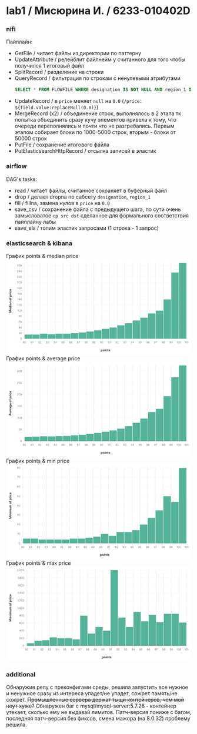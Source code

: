 # lab1 / Мисюрина И. / 6233-010402D

### nifi  

Пайплайн:
- GetFile / читает файлы из директории по паттерну
- UpdateAttribute / релейблит файлнейм у считанного для того чтобы получился 1 итоговый файл
- SplitRecord / разделение на строки
- QueryRecord / фильтрация по строкам с ненулевыми атрибутами
  ```sql
  SELECT * FROM FLOWFILE WHERE designation IS NOT NULL AND region_1 IS NOT NULL;
  ```
- UpdateRecord / в `price` меняет `null` на `0.0` (`/price: ${field.value:replaceNull(0.0)}`)
- MergeRecord (х2) / объединение строк, выполнялось в 2 этапа тк попытка объединить сразу кучу
элементов привела к тому, что очереди переполнялись и почти что не разгребались. Первым этапом
собирает блоки по 1000-5000 строк, вторым - блоки от 50000 строк
- PutFile / сохранение итогового файла
- PutElasticsearchHttpRecord / отсылка записей в эластик

### airflow

DAG's tasks:
- read / читает файлы, считанное сохраняет в буферный файл
- drop / делает dropna по сабсету `designation`, `region_1`
- fill / fillna, замена нулов в `price` на `0.0`
- save_csv / сохранение файла с предыдущего шага, по сути очень замысловатое 
`cp src dst` сделанное для формального соответствия пайплайну лабы
- save_els / топим эластик запросами (1 строка - 1 запрос)

### elasticsearch & kibana  

График points & median price  
![img](utils/med.png)
График points & average price  
![img](utils/avg.png)
График points & min price  
![img](utils/min.png)
График points & max price  
![img](utils/max.png)

### additional  

Обнаружив репу с преконфигами среды, решила запустить все нужное 
и ненужное сразу из интереса упадет/не упадет, сожрет память/не сожрет.
~~Промышленные сервера держат тыщи контейнеров, чем мой ноут хуже?~~
Обнаружен баг с mysql/mysql-server:5.7.28 - контейнер утекает,
сколько ему не выдавай лимитов. Патч-версия пониже с багом, 
последняя патч-версия без фиксов, смена мажора (на 8.0.32) проблему решила.